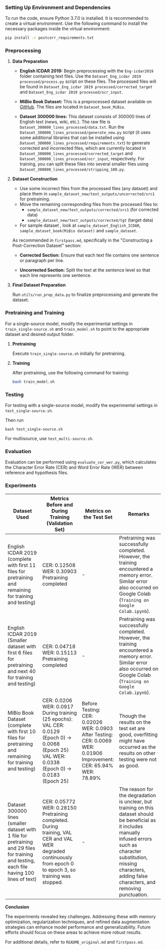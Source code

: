 ### Setting Up Environment and Dependencies

To run the code, ensure Python 3.7.0 is installed. It is recommended to create a virtual environment. Use the following command to install the necessary packages inside the virtual environment:

```bash
pip install -r postcorr_requirements.txt
```

### Preprocessing

1. **Data Preparation**

   - **English ICDAR 2019:**
     Begin preprocessing with the `Eng-icdar2019` folder containing text files. Use the `Dataset_Eng_icdar 2019 processed/process.py` script on these files. The processed files will be found in `Dataset_Eng_icdar 2019 processed/corrected_target` and `Dataset_Eng_icdar 2019 processed/ocr_input`.

   - **MiBio Book Dataset:**
     This is a preprocessed dataset available on [GitHub](https://github.com/jie-mei/MiBio-OCR-dataset/tree/master). The files are located in `Dataset_book_MiBio`.

   - **Dataset 300000 lines:**
     This dataset consists of 300000 lines of English text (news, wiki, etc.). The raw file is `Dataset_300000_lines_processed/data.txt`. Run the `Dataset_300000_lines_processed/generate_new.py` script (it uses some additional libraries that can be installed using `Dataset_300000_lines_processed/requirements.txt`) to generate corrected and incorrected files, which are currently located in `Dataset_300000_lines_processed/corrected_target` and `Dataset_300000_lines_processed/ocr_input`, respectively. For training, you can split these files into several smaller files using `Dataset_300000_lines_processed/stripping_100.py`.

2. **Dataset Construction**
   
   - Use some incorrect files from the processed files (any dataset) and place them in `sample_dataset_new/text_outputs/uncorrected/src1` for pretraining.
   - Move the remaining corresponding files from the processed files to:
     - `sample_dataset_new/text_outputs/corrected/src1` (for corrected data)
     - `sample_dataset_new/text_outputs/corrected/tgt` (target data)
   - For sample dataset , look at `sample_dataset_English_ICDAR`, `sample_dataset_book(MiBio dataset)` and  `sample_dataset`.
   
   As recommended in `firstpass.md`, specifically in the "Constructing a Post-Correction Dataset" section:

   - **Corrected Section:**
     Ensure that each text file contains one sentence or paragraph per line.

   - **Uncorrected Section:**
     Split the text at the sentence level so that each line represents one sentence.

3. **Final Dataset Preparation**
   
   Run `utils/run_prep_data.py` to finalize preprocessing and generate the dataset.

### Pretraining and Training

For a single-source model, modify the experimental settings in `train_single-source.sh` and `train_model.sh` to point to the appropriate dataset and desired output folder.

1. **Pretraining**
   
   Execute `train_single-source.sh` initially for pretraining.

2. **Training**
   
   After pretraining, use the following command for training:

   ```bash
   bash train_model.sh
   ```
### Testing

For testing with a single-source model, modify the experimental settings in `test_single-source.sh`.

Then run
```
bash test_single-source.sh
```

For multisource, use `test_multi-source.sh`.

### Evaluation

Evaluation can be performed using `evaluate_cer_wer.py`, which calculates the Character Error Rate (CER) and Word Error Rate (WER) between reference and hypothesis files.

### Experiments

| Dataset Used                                  | Metrics Before and During Training (Validation Set)         | Metrics on the Test Set                                                  | Remarks                                                                                                                                                         |
|-----------------------------------------------|------------------------------------------------------------|-------------------------------------------------------------------------|-----------------------------------------------------------------------------------------------------------------------------------------------------------------|
| English ICDAR 2019 (complete with first 11 files for pretraining and remaining for training and testing) | CER: 0.12508<br>WER: 0.30903<br>Pretraining completed         | -                                                                       | Pretraining was successfully completed. However, the training encountered a memory error. Similar error also occurred on Google Colab (`Training on Google Colab.ipynb`).           |
| English ICDAR 2019 (Smaller dataset with first 6 files for pretraining and next 40 for training and testing) | CER: 0.04718<br>WER: 0.15113<br>Pretraining completed         | -                                                                       | Pretraining was successfully completed. However, the training encountered a memory error. Similar error also occurred on Google Colab (`Training on Google Colab.ipynb`).           |
| MiBio Book Dataset (complete with first 10 files for pretraining and remaining for training and testing) | CER: 0.0206<br>WER: 0.0917<br>During training (25 epochs):<br>VAL CER: 0.0129 (Epoch 0) -> 0.0068 (Epoch 25)<br>VAL WER: 0.0338 (Epoch 0) -> 0.0183 (Epoch 25) | Before Testing:<br>CER: 0.02026<br>WER: 0.0903<br>After Testing:<br>CER: 0.0069<br>WER: 0.01906<br>Improvement:<br>CER: 65.94%<br>WER: 78.89% | Though the results on the test set are good, overfitting might have occurred as the results on other testing were not as good.                                   |
| Dataset 300000 lines (smaller dataset with 1 file for pretraining and 29 files for training and testing, each file having 100 lines of text) | CER: 0.05772<br>WER: 0.28150<br>Pretraining completed. During training, VAL CER and VAL WER degraded continuously from epoch 0 to epoch 3, so training was stopped. | -                                                                       | The reason for the degradation is unclear, but training on this dataset should be beneficial as it includes manually infused errors such as character substitution, missing characters, adding false characters, and removing punctuation. |

**Conclusion**

The experiments revealed key challenges. Addressing these with memory optimization, regularization techniques, and refined data augmentation strategies can enhance model performance and generalizability. Future efforts should focus on these areas to achieve more robust results.


For additional details, refer to `README_original.md` and `firstpass.md`.